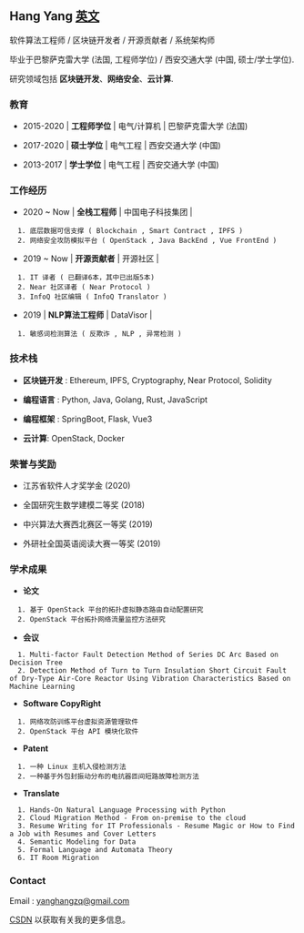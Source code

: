 ## Hang Yang [英文](index.md)

软件算法工程师 / 区块链开发者 / 开源贡献者 / 系统架构师

毕业于巴黎萨克雷大学 (法国, 工程师学位) / 西安交通大学 (中国, 硕士/学士学位).

研究领域包括 **区块链开发**、**网络安全**、**云计算**.


### 教育

- 2015-2020 | **工程师学位** | 电气/计算机 | 巴黎萨克雷大学 (法国)

- 2017-2020 | **硕士学位** | 电气工程 | 西安交通大学 (中国)

- 2013-2017 | **学士学位** | 电气工程 | 西安交通大学 (中国)


### 工作经历

- 2020 ~ Now | **全栈工程师** | 中国电子科技集团 | 

```
  1. 底层数据可信支撑 ( Blockchain , Smart Contract , IPFS )
  2. 网络安全攻防模拟平台 ( OpenStack , Java BackEnd , Vue FrontEnd )
```


- 2019 ~ Now | **开源贡献者** | 开源社区 | 
 
```
  1. IT 译者 ( 已翻译6本，其中已出版5本)
  2. Near 社区译者 ( Near Protocol )
  3. InfoQ 社区编辑 ( InfoQ Translator )
```

- 2019 | **NLP算法工程师** | DataVisor | 

```
  1. 敏感词检测算法 ( 反欺诈 , NLP , 异常检测 )
```
  
### 技术栈

- **区块链开发** : Ethereum, IPFS, Cryptography, Near Protocol, Solidity

- **编程语言** : Python, Java, Golang, Rust, JavaScript

- **编程框架** : SpringBoot, Flask, Vue3
 
- **云计算**: OpenStack, Docker

### 荣誉与奖励
- 江苏省软件人才奖学金 (2020)

- 全国研究生数学建模二等奖 (2018)

- 中兴算法大赛西北赛区一等奖 (2019)

- 外研社全国英语阅读大赛一等奖 (2019)

### 学术成果

- **论文**

```
  1. 基于 OpenStack 平台的拓扑虚拟静态路由自动配置研究 
  2. OpenStack 平台拓扑网络流量监控方法研究  
```

- **会议**

```
  1. Multi-factor Fault Detection Method of Series DC Arc Based on Decision Tree
  2. Detection Method of Turn to Turn Insulation Short Circuit Fault of Dry-Type Air-Core Reactor Using Vibration Characteristics Based on Machine Learning
```

- **Software CopyRight**

```
  1. 网络攻防训练平台虚拟资源管理软件
  2. OpenStack 平台 API 模块化软件
```

- **Patent**

```
  1. 一种 Linux 主机入侵检测方法
  2. 一种基于外包封振动分布的电抗器匝间短路故障检测方法 
```

- **Translate**

```
  1. Hands-On Natural Language Processing with Python
  2. Cloud Migration Method - From on-premise to the cloud
  3. Resume Writing for IT Professionals - Resume Magic or How to Find a Job with Resumes and Cover Letters
  4. Semantic Modeling for Data
  5. Formal Language and Automata Theory
  6. IT Room Migration
```


### Contact
Email : yanghangzq@gmail.com
 
[CSDN](https://blog.csdn.net/weixin_43982484?type=blog) 以获取有关我的更多信息。



